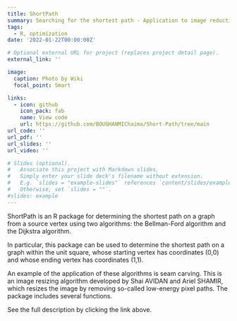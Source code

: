 ```yaml
---
title: ShortPath
summary: Searching for the shortest path - Application to image reduction and R package creation.
tags:
  - R, optimization
date: '2022-01-22T00:00:00Z'

# Optional external URL for project (replaces project detail page).
external_link: ''

image:
  caption: Photo by Wiki
  focal_point: Smart

links:
  - icon: github
    icon_pack: fab
    name: View code
    url: https://github.com/BOUGHANMIChaima/Short-Path/tree/main
url_code: ''
url_pdf: ''
url_slides: ''
url_video: ''

# Slides (optional).
#   Associate this project with Markdown slides.
#   Simply enter your slide deck's filename without extension.
#   E.g. `slides = "example-slides"` references `content/slides/example-slides.md`.
#   Otherwise, set `slides = ""`.
#slides: example
---
```


ShortPath is an R package for determining the shortest path on a graph from a source vertex using two algorithms: the Bellman-Ford algorithm and the Dijkstra algorithm.

In particular, this package can be used to determine the shortest path on a graph within the unit square, whose starting vertex has coordinates (0,0) and whose ending vertex has coordinates (1,1).

An example of the application of these algorithms is seam carving. This is an image resizing algorithm developed by Shai AVIDAN and Ariel SHAMIR, which resizes the image by removing so-called low-energy pixel paths.
The package includes several functions.

See the full description by clicking the link above.
